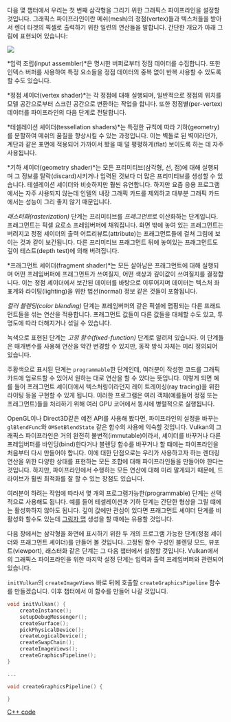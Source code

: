 다음 몇 챕터에서 우리는 첫 번째 삼각형을 그리기 위한 그래픽스 파이프라인을 설정할 것입니다. 그래픽스 파이프라인이란 메쉬(mesh)의 정점(vertex)들과 텍스처들을 받아서 렌더 타겟의 픽셀로 출력하기 위한 일련의 연산들을 말합니다. 간단한 개요가 아래 그림에 표현되어 있습니다:

![](/images/vulkan_simplified_pipeline.svg)

*입력 조립(input assembler)*은 명시한 버퍼로부터 정점 데이터를 수집합니다. 또한 인덱스 버퍼를 사용하여 특정 요소들을 정점 데이터의 중복 없이 반복 사용할 수 있도록 할 수도 있습니다.

*정점 셰이더(vertex shader)*는 각 정점에 대해 실행되며, 일반적으로 정점의 위치를 모델 공간으로부터 스크린 공간으로 변환하는 작업을 합니다. 또한 정점별(per-vertex) 데이터를 파이프라인의 다음 단계로 전달합니다.

*테셀레이션 셰이더(tessellation shaders)*는 특정한 규칙에 따라 기하(geometry)를 분할하여 메쉬의 품질을 향상시킬 수 있는 과정입니다. 이는 벽돌로 된 벽이라던가, 계단과 같은 표면에 적용되어 가까이서 봤을 때 덜 평평하게(flat) 보이도록 하는 데 자주 사용됩니다.

*기하 셰이더(geometry shader)*는 모든 프리미티브(삼각형, 선, 점)에 대해 실행되며 그 정보를 탈락(discard)시키거나 입력된 것보다 더 많은 프리미티브를 생성할 수 있습니다. 테셀레이션 셰이더와 비슷하지만 훨씬 유연합니다. 하지만 요즘 응용 프로그램에서는 자주 사용되지 않는데 인텔의 내장 그래픽 카드를 제외하고 대부분 그래픽 카드에서는 성능이 그리 좋지 않기 때문입니다.

*래스터화(rasterization)* 단계는 프리미티브를 *프래그먼트*로 이산화하는 단계입니다. 프래그먼트는 픽셀 요로소 프레임버퍼에 채워집니다. 화면 밖에 놓여 있는 프래그먼트는 버려지고 정점 셰이더의 출력 어트리뷰트(attribute)는 프래그먼트들에 걸쳐 그림에 보이는 것과 같이 보간됩니다. 다른 프리미티브 프래그먼트 뒤에 놓여있는 프래그먼트도 깊이 테스트(depth test)에 의해 버려집니다.

*프래그먼트 셰이더(fragment shader)*는 모든 살아남은 프래그먼트에 대해 실행되며 어떤 프레임버퍼에 프래그먼트가 쓰여질지, 어떤 색상과 깊이값이 쓰여질지를 결정합니다. 이는 정점 셰이더에서 보간된 데이터를 바탕으로 이루어지며 데이터는 텍스처 좌표계와 라이팅(lighting)을 위한 법선(normal) 정보 같은 것들이 포함됩니다.

*컬러 블렌딩(color blending)* 단계는 프레임버퍼의 같은 픽셀에 맵핑되는 다른 프래드먼트들을 섞는 연산을 적용합니다. 프래그먼트 값들이 다른 값들을 대체할 수도 있고, 투명도에 따라 더해지거나 섞일 수 있습니다.

녹색으로 표현된 단계는 *고정 함수(fixed-function)* 단계로 알려져 있습니다. 이 단계들은 매개변수를 사용해 연산을 약간 변경할 수 있지만, 동작 방식 자체는 미리 정의되어 있습니다.

주황색으로 표시된 단계는 `programmable`한 단계인데, 여러분이 작성한 코드를 그래픽 카드에 업로드할 수 있어서 원하는 대로 연산을 할 수 있다는 뜻입니다. 이렇게 되면 예를 들어 프래그먼트 셰이더에서 텍스처링이라던지 레이 트레이싱(ray tracing)을 위한 라이팅 등을 구현할 수 있게 됩니다. 이러한 프로그램은 여러 객체(예를들어 정점 또는 프래그먼트)들을 처리하기 위해 여러 GPU 코어에서 동시에 병렬적으로 실행됩니다.

OpenGL이나 Direct3D같은 예전 API를 사용해 봤다면, 파이프라인의 설정을 바꾸는 `glBlendFunc`와 `OMSetBlendState` 같은 함수의 사용에 익숙할 것입니다. Vulkan의 그래픽스 파이프라인은 거의 완전히 불변적(immutable)이라서, 셰이더를 바꾸거나 다른 프레임버퍼를 바인딩(bind)한다거나 블렌딩 함수를 바꾸거나 할 떄에는 파이프라인을 처음부터 다시 만들어야 합니다. 이에 대한 단점으로는 우리가 사용하고자 하는 렌더링 연산을 위한 다양한 상태를 표현하는 모든 조합에 대해 파이프라인들을 만들어야 한다는 것입니다. 하지만, 파이프라인에서 수행하는 모든 연산에 대해 미리 말게되기 때문에, 드라이브가 훨씬 최적화를 잘 할 수 있는 장점도 있습니다.

여러분이 하려는 작업에 따라서 몇 개의 프로그램가능한(programmable) 단계는 선택적으로 사용해도 됩니다. 예를 들어 테셀레이션과 기하 단계는 간단한 형상을 그릴 떄에는 활성화하지 않아도 됩니다. 깊이 값에만 관심이 있다면 프래그먼트 셰이더 단계를 비활성화 할수도 있는데 [그림자 맵](https://en.wikipedia.org/wiki/Shadow_mapping) 생성을 할 때에는 유용할 것입니다.

다음 장에서는 삼각형을 화면에 표시하기 위한 두 개의 프로그램 가능한 단계(정점 셰이더와 프래그먼트 셰이더)를 만들어 볼 것입니다. 고정된 함수 구성인 블렌딩 모드, 뷰포트(viewport), 래스터화 같은 단계는 그 다음 챕터에서 설정할 것입니다. Vulkan에서의 그래픽스 파이프라인을 위한 마지막 설정 단계는 입력과 출력 프레임버퍼와 관련되어 있습니다.

`initVulkan`의 `createImageViews` 바로 뒤에 호출할 `createGraphicsPipeline` 함수를 만들겠습니다. 이후 챕터에서 이 함수를 만들어 나갈 것입니다.

```c++
void initVulkan() {
    createInstance();
    setupDebugMessenger();
    createSurface();
    pickPhysicalDevice();
    createLogicalDevice();
    createSwapChain();
    createImageViews();
    createGraphicsPipeline();
}

...

void createGraphicsPipeline() {

}
```

[C++ code](/code/08_graphics_pipeline.cpp)
